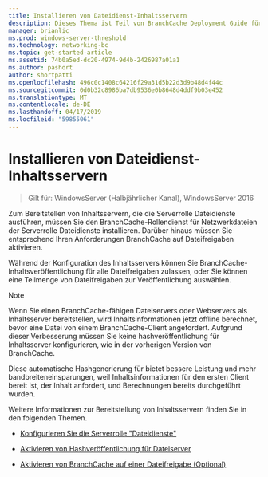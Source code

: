 ```yaml
---
title: Installieren von Dateidienst-Inhaltsservern
description: Dieses Thema ist Teil von BranchCache Deployment Guide für Windows Server 2016, die veranschaulicht, wie Sie BranchCache in verteilter und gehosteter Cachemodus zur Optimierung der WAN-bandbreitennutzung in Zweigstellen bereitstellen
manager: brianlic
ms.prod: windows-server-threshold
ms.technology: networking-bc
ms.topic: get-started-article
ms.assetid: 74b0a5ed-dc20-4974-9d4b-2426987a01a1
ms.author: pashort
author: shortpatti
ms.openlocfilehash: 496c0c1408c64216f29a31d5b22d3d9b48d4f44c
ms.sourcegitcommit: 0d0b32c8986ba7db9536e0b8648d4ddf9b03e452
ms.translationtype: MT
ms.contentlocale: de-DE
ms.lasthandoff: 04/17/2019
ms.locfileid: "59855061"
---
```

# <a name="install-file-services-content-servers"></a>Installieren von Dateidienst-Inhaltsservern

>Gilt für: WindowsServer (Halbjährlicher Kanal), WindowsServer 2016

Zum Bereitstellen von Inhaltsservern, die die Serverrolle Dateidienste ausführen, müssen Sie den BranchCache-Rollendienst für Netzwerkdateien der Serverrolle Dateidienste installieren. Darüber hinaus müssen Sie entsprechend Ihren Anforderungen BranchCache auf Dateifreigaben aktivieren.  
  
Während der Konfiguration des Inhaltsservers können Sie BranchCache-Inhaltsveröffentlichung für alle Dateifreigaben zulassen, oder Sie können eine Teilmenge von Dateifreigaben zur Veröffentlichung auswählen.  
  
> [!NOTE]  
> Wenn Sie einen BranchCache-fähigen Dateiservers oder Webservers als Inhaltsserver bereitstellen, wird Inhaltsinformationen jetzt offline berechnet, bevor eine Datei von einem BranchCache-Client angefordert. Aufgrund dieser Verbesserung müssen Sie keine hashveröffentlichung für Inhaltsserver konfigurieren, wie in der vorherigen Version von BranchCache.  
>   
> Diese automatische Hashgenerierung für bietet bessere Leistung und mehr bandbreiteneinsparungen, weil Inhaltsinformationen für den ersten Client bereit ist, der Inhalt anfordert, und Berechnungen bereits durchgeführt wurden.  
  
Weitere Informationen zur Bereitstellung von Inhaltsservern finden Sie in den folgenden Themen.  
  
-   [Konfigurieren Sie die Serverrolle "Dateidienste"](../../branchcache/deploy/Configure-the-File-Services-server-role.md)  
  
-   [Aktivieren von Hashveröffentlichung für Dateiserver](../../branchcache/deploy/Enable-Hash-Publication-for-File-Servers.md)  
  
-   [Aktivieren von BranchCache auf einer Dateifreigabe &#40;Optional&#41;](../../branchcache/deploy/enable-bc-on-file-share.md)  
  


